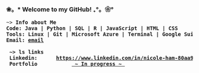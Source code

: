 ### ❀。* Welcome to my GitHub! ₊°。❀°

<pre>
~> <strong>Info about Me<strong>
Code: Java | Python | SQL | R | JavaScript | HTML | CSS
Tools: Linux | Git | Microsoft Azure | Terminal | Google Suite | Microsoft Office
Email: <a href="mailto:nicole.xi.ham@gmail.com">email</a>

 ~> <strong>ls links</strong>
 Linkedin:      <a rel=me href="https://www.linkedin.com/in/nicole-ham-80aa99310">https://www.linkedin.com/in/nicole-ham-80aa99310</a>
 Portfolio           <a href=""> ~ In progress ~ </a>

</pre>